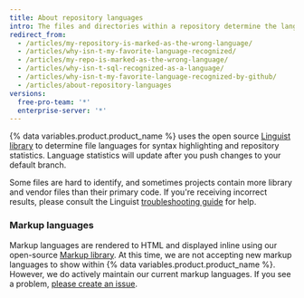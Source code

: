 ```yaml
---
title: About repository languages
intro: The files and directories within a repository determine the languages that make up the repository. You can view a repository's languages to get a quick overview of the repository.
redirect_from:
  - /articles/my-repository-is-marked-as-the-wrong-language/
  - /articles/why-isn-t-my-favorite-language-recognized/
  - /articles/my-repo-is-marked-as-the-wrong-language/
  - /articles/why-isn-t-sql-recognized-as-a-language/
  - /articles/why-isn-t-my-favorite-language-recognized-by-github/
  - /articles/about-repository-languages
versions:
  free-pro-team: '*'
  enterprise-server: '*'
---
```


{% data variables.product.product_name %} uses the open source [Linguist library](https://github.com/github/linguist) to
determine file languages for syntax highlighting and repository statistics. Language statistics will update after you push changes to your default branch.

Some files are hard to identify, and sometimes projects contain more library and vendor files than their primary code. If you're receiving incorrect results, please consult the Linguist [troubleshooting guide](https://github.com/github/linguist#troubleshooting) for help.

### Markup languages

Markup languages are rendered to HTML and displayed inline using our open-source [Markup library](https://github.com/github/markup). At this time, we are not accepting new markup languages to show within {% data variables.product.product_name %}. However, we do actively maintain our current markup languages. If you see a problem, [please create an issue](https://github.com/github/markup/issues/new).

